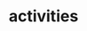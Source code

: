 ---
layout: page
title: activities
nav: true
nav_order: 3
dropdown: true
children:
    - title: reading group
      permalink: /reading/
    - title: divider
    - title: gallery
      permalink: /gallery/
---